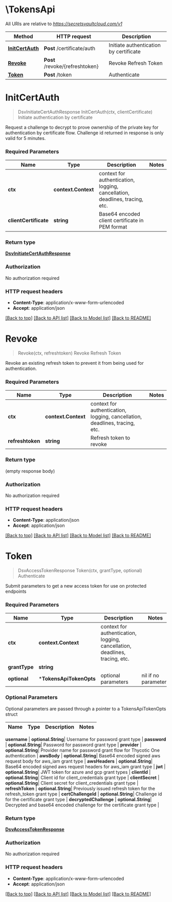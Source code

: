 # \TokensApi

All URIs are relative to *https://secretsvaultcloud.com/v1*

Method | HTTP request | Description
------------- | ------------- | -------------
[**InitCertAuth**](TokensApi.md#InitCertAuth) | **Post** /certificate/auth | Initiate authentication by certificate
[**Revoke**](TokensApi.md#Revoke) | **Post** /revoke/{refreshtoken} | Revoke Refresh Token
[**Token**](TokensApi.md#Token) | **Post** /token | Authenticate


# **InitCertAuth**
> DsvInitiateCertAuthResponse InitCertAuth(ctx, clientCertificate)
Initiate authentication by certificate

Request a challenge to decrypt to prove ownership of the private key for authentication by certificate flow. Challenge id returned in response is only valid for 5 minutes.

### Required Parameters

Name | Type | Description  | Notes
------------- | ------------- | ------------- | -------------
 **ctx** | **context.Context** | context for authentication, logging, cancellation, deadlines, tracing, etc.
  **clientCertificate** | **string**| Base64 encoded client certificate in PEM format | 

### Return type

[**DsvInitiateCertAuthResponse**](InitiateCertAuthResponse.md)

### Authorization

No authorization required

### HTTP request headers

 - **Content-Type**: application/x-www-form-urlencoded
 - **Accept**: application/json

[[Back to top]](#) [[Back to API list]](../README.md#documentation-for-api-endpoints) [[Back to Model list]](../README.md#documentation-for-models) [[Back to README]](../README.md)

# **Revoke**
> Revoke(ctx, refreshtoken)
Revoke Refresh Token

Revoke an existing refresh token to prevent it from being used for authentication.

### Required Parameters

Name | Type | Description  | Notes
------------- | ------------- | ------------- | -------------
 **ctx** | **context.Context** | context for authentication, logging, cancellation, deadlines, tracing, etc.
  **refreshtoken** | **string**| Refresh token to revoke | 

### Return type

 (empty response body)

### Authorization

No authorization required

### HTTP request headers

 - **Content-Type**: application/json
 - **Accept**: application/json

[[Back to top]](#) [[Back to API list]](../README.md#documentation-for-api-endpoints) [[Back to Model list]](../README.md#documentation-for-models) [[Back to README]](../README.md)

# **Token**
> DsvAccessTokenResponse Token(ctx, grantType, optional)
Authenticate

Submit parameters to get a new access token for use on protected endpoints

### Required Parameters

Name | Type | Description  | Notes
------------- | ------------- | ------------- | -------------
 **ctx** | **context.Context** | context for authentication, logging, cancellation, deadlines, tracing, etc.
  **grantType** | **string**|  | 
 **optional** | ***TokensApiTokenOpts** | optional parameters | nil if no parameters

### Optional Parameters
Optional parameters are passed through a pointer to a TokensApiTokenOpts struct

Name | Type | Description  | Notes
------------- | ------------- | ------------- | -------------

 **username** | **optional.String**| Username for password grant type | 
 **password** | **optional.String**| Password for password grant type | 
 **provider** | **optional.String**| Provider name for password grant flow for Thycotic One authentication | 
 **awsBody** | **optional.String**| Base64 encoded signed aws request body for aws_iam grant type | 
 **awsHeaders** | **optional.String**| Base64 encoded signed aws request headers for aws_iam grant type | 
 **jwt** | **optional.String**| JWT token for azure and gcp grant types | 
 **clientId** | **optional.String**| Client id for client_credentials grant type | 
 **clientSecret** | **optional.String**| Client secret for client_credentials grant type | 
 **refreshToken** | **optional.String**| Previously issued refresh token for the refresh_token grant type | 
 **certChallengeId** | **optional.String**| Challenge id for the certificate grant type | 
 **decryptedChallenge** | **optional.String**| Decrypted and base64 encoded challenge for the certificate grant type | 

### Return type

[**DsvAccessTokenResponse**](AccessTokenResponse.md)

### Authorization

No authorization required

### HTTP request headers

 - **Content-Type**: application/x-www-form-urlencoded
 - **Accept**: application/json

[[Back to top]](#) [[Back to API list]](../README.md#documentation-for-api-endpoints) [[Back to Model list]](../README.md#documentation-for-models) [[Back to README]](../README.md)

